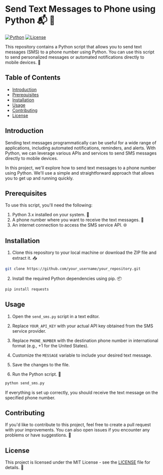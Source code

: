 
# Send Text Messages to Phone using Python :mailbox_with_mail: :snake:

[![Python](https://img.shields.io/badge/Python-3.x-blue.svg)](https://www.python.org/)
[![License](https://img.shields.io/badge/license-MIT-green.svg)](https://opensource.org/licenses/MIT)

This repository contains a Python script that allows you to send text messages (SMS) to a phone number using Python. You can use this script to send personalized messages or automated notifications directly to mobile devices. :iphone:

## Table of Contents
- [Introduction](#introduction)
- [Prerequisites](#prerequisites)
- [Installation](#installation)
- [Usage](#usage)
- [Contributing](#contributing)
- [License](#license)

## Introduction

Sending text messages programmatically can be useful for a wide range of applications, including automated notifications, reminders, and alerts. With Python, we can leverage various APIs and services to send SMS messages directly to mobile devices.

In this project, we'll explore how to send text messages to a phone number using Python. We'll use a simple and straightforward approach that allows you to get up and running quickly.

## Prerequisites

To use this script, you'll need the following:

1. Python 3.x installed on your system. :snake:
2. A phone number where you want to receive the text messages. :calling:
3. An internet connection to access the SMS service API. :globe_with_meridians:

## Installation

1. Clone this repository to your local machine or download the ZIP file and extract it. :inbox_tray:

```bash
git clone https://github.com/your_username/your_repository.git
```

2. Install the required Python dependencies using pip. :package:

```bash
pip install requests
```

## Usage

1. Open the `send_sms.py` script in a text editor.

2. Replace `YOUR_API_KEY` with your actual API key obtained from the SMS service provider.

3. Replace `PHONE_NUMBER` with the destination phone number in international format (e.g., +1 for the United States).

4. Customize the `MESSAGE` variable to include your desired text message.

5. Save the changes to the file.

6. Run the Python script. :rocket:

```bash
python send_sms.py
```

If everything is set up correctly, you should receive the text message on the specified phone number.

## Contributing

If you'd like to contribute to this project, feel free to create a pull request with your improvements. You can also open issues if you encounter any problems or have suggestions. :raised_hands:

## License

This project is licensed under the MIT License - see the [LICENSE](LICENSE) file for details. :page_with_curl:
```
